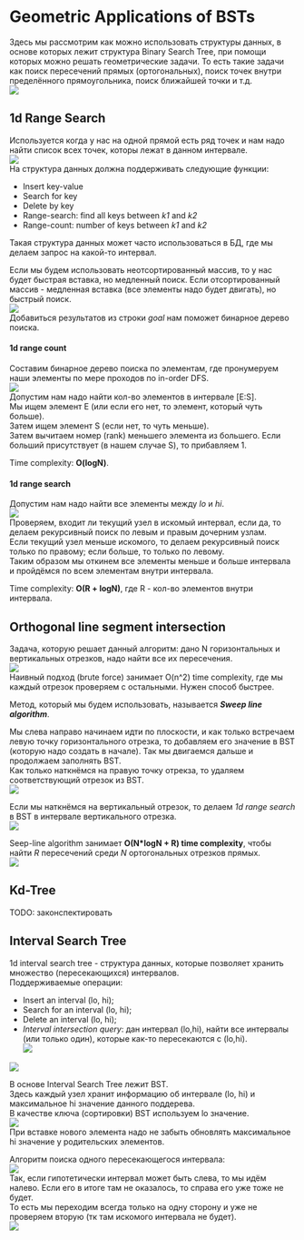 # Geometric Applications of BSTs  
Здесь мы рассмотрим как можно использовать структуры данных, в основе которых лежит структура Binary Search Tree, при 
помощи которых можно решать геометрические задачи. То есть такие задачи как поиск пересечений прямых (ортогональных), 
поиск точек внутри пределённого прямоугольника, поиск ближайшей точки и т.д.  
![](images/pict1.png)  

## 1d Range Search  
Используется когда у нас на одной прямой есть ряд точек и нам надо найти список всех точек, которы лежат в данном 
интервале.  
![](images/pict2.png)  
На структура данных должна поддерживать следующие функции:  
- Insert key-value
- Search for key
- Delete by key
- Range-search: find all keys between _k1_ and _k2_
- Range-count: number of keys between _k1_ and _k2_  

Такая структура данных может часто использоваться в БД, где мы делаем запрос на какой-то интервал.  

Если мы будем использовать неотсортированный массив, то у нас будет быстрая вставка, но медленный поиск.
Если отсортированный массив - медленная вставка (все элементы надо будет двигать), но быстрый поиск.  
![](images/pict3.png)  
Добавиться результатов из строки _goal_ нам поможет бинарное дерево поиска.  

#### 1d range count  
Составим бинарное дерево поиска по элементам, где пронумеруем наши элементы по мере проходов по in-order DFS.  
![](images/pict4.png)  
Допустим нам надо найти кол-во элементов в интервале [E:S].  
Мы ищем элемент E (или если его нет, то элемент, который чуть больше).  
Затем ищем элемент S (если нет, то чуть меньше).  
Затем вычитаем номер (rank) меньшего элемента из большего. Если больший присутствует (в нашем случае S), то прибавляем 1.  

Time complexity: **O(logN)**.  

#### 1d range search  
Допустим нам надо найти все элементы между *lo* и *hi*.  
![](images/pict5.png)  
Проверяем, входит ли текущий узел в искомый интервал, если да, то делаем рекурсивный поиск по левым и правым дочерним 
узлам.  
Если текущий узел меньше искомого, то делаем рекурсивный поиск только по правому; если больше, то только по левому.  
Таким образом мы откинем все элементы меньше и больше интервала и пройдёмся по всем элементам внутри интервала.  

Time complexity: **O(R + logN)**, где R - кол-во элементов внутри интервала.  

## Orthogonal line segment intersection  
Задача, которую решает данный алгоритм: дано N горизонтальных и вертикальных отрезков, надо найти все их пересечения.  
![](images/pict6.png)   
Наивный подход (brute force) занимает O(n^2) time complexity, где мы каждый отрезок проверяем с остальными. Нужен способ 
быстрее.  

Метод, который мы будем использовать, называется __*Sweep line algorithm*__.  
 
Мы слева направо начинаем идти по плоскости, и как только встречаем левую точку горизонтального отрезка, то добавляем 
его значение в BST (которую надо создать в начале).  Так мы двигаемся дальше и продолжаем заполнять BST.  
Как только наткнёмся на правую точку отрекза, то удаляем соответствующий отрезок из BST.  
![](images/pict7.png)  

Если мы наткнёмся на вертикальный отрезок, то делаем *1d range search* в BST в интервале вертикального отрезка.  
![](images/pict8.png)  

Seep-line algorithm занимает **O(N\*logN + R) time complexity**, чтобы найти *R* пересечений среди *N* ортогональных 
отрезков прямых.  
![](images/pict9.png)  

## Kd-Tree  
TODO: законспектировать  

## Interval Search Tree  
1d interval search tree - структура данных, которые позволяет хранить множество (пересекающихся) интервалов.  
Поддерживаемые операции:  
- Insert an interval (lo, hi);
- Search for an interval (lo, hi);
- Delete an interval (lo, hi);
- _Interval intersection query_: дан интервал (lo,hi), найти все интервалы (или только один), которые как-то 
пересекаются с (lo,hi).  
![](images/pict10.png)  

![](images/pict11.png)  

В основе Interval Search Tree лежит BST.  
Здесь каждый узел хранит информацию об интервале (lo, hi) и максимальное hi значение данного поддерева.  
В качестве ключа (сортировки) BST используем lo значение.  
![](images/pict12.png)  
При вставке нового элемента надо не забыть обновлять максимальное hi значение у родительских элементов.
  
Алгоритм поиска одного пересекающегося интервала:  
![](images/pict13.png)  
Так, если гипотетически интервал может быть слева, то мы идём налево. Если его в итоге там не оказалось, то справа 
его уже тоже не будет.  
То есть мы переходим всегда только на одну сторону и уже не проверяем вторую (тк там искомого интервала не будет).  
![](images/pict14.png)  